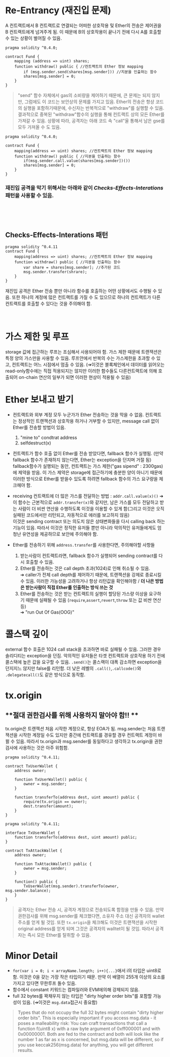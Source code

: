 # Re-Entrancy (재진입 문제)
A 컨트랙트에서 B 컨트랙트로 연결되는 어떠한 상호작용 및 Ether의 전송은 제어권을 B 컨트랙트에게 넘겨주게 됨.
이 때문에 B의 상호작용이 끝나기 전에 다시 A를 호출할 수 있는 상황이 벌어질 수 있음. 
```solidity
pragma solidity ^0.4.0;

contract Fund {
    mapping (address => uint) shares;
    function withdraw() public { //컨트랙트의 Ether 정보 mapping
        if (msg.sender.send(shares[msg.sender])) //지분을 인출하는 함수
        shares[msg.sender] = 0;
    }
}
```
> "send" 함수 자체에서 gas의 소비량을 제어하기 때문에, 큰 문제는 되지 않지만, 그럼에도 이 코드는 보안상의 문제를 가지고 있음. Ether의 전송은 항상 코드의 실행을 포함하기때문에, 수신자는 반복적으로 "withdraw"를 실행할 수 있음. 결과적으로 중복된 "withdraw"함수의 실행을 통해 컨트랙트 상의 모든 Ether를 가져갈 수 있음. 상황에 따라, 공격자는 아래 코드 속 "call"울 통해서 남은 gse를 모두 가져올 수 도 있음.
```solidity
pragma solidity ^0.4.0;

contract Fund {
    mapping(address => uint) shares; //컨트랙트의 Ether 정보 mapping
    function withdraw() public { //지분을 인출하는 함수
        if(msg.sender.call.value(shares[msg.sender])()) 
        shares[msg.sender] = 0;
    }
}
```

### 재진입 공격을 막기 위해서는 아래와 같이 *Checks-Effects-Interations* 패턴을 사용할 수 있음.
<br>
<br>
<br>


## Checks-Effects-Interations 패턴
```solidity
pragma solidity ^0.4.11
contract Fund {
    mapping(address => uint) shares; //컨트랙트의 Ether 정보 mapping
    function withdraw() public { //지분을 인출하는 함수
        var share = shares[msg.sender]; //추가된 코드
        msg.sender.transfer(shrare);
    }
}
```
재진입 공격은 Ether 전송 뿐만 아니라 함수를 호출하는 어떤 상황에서도 수행될 수 있음. 또한 하나의 계정에 많은 컨트랙트를 가질 수 도 있으므로 하나의 컨트랙트가 다른 컨트랙트를 호출할 수 있다는 것을 주의해야 함.
<br>
<br>
<br>


# 가스 제한 및 루프
storage 값에 접근하는 루프는 조심해서 사용되어야 함. 가스 제한 때문에 트랜잭션은 특정 양의 가스만을 사용할 수 있음. 루프안에서 반복의 수는 가스제한을 초과할 수 있고, 컨트랙트는 어느 시점에서 멈출 수 있음. (➔이것은 블록체인에서 데이터를 읽어오는  read-only함수에는 직접 적용되지는 않지만 이러한 함수들도 다른컨트랙트에 의해 호출되어 on-chain 연산의 일부가 되면 이러한 현상이 적용될 수 있음)

# Ether 보내고 받기

- 컨트랙트와 외부 계정 모두 누군가가 Ether 전송하는 것을 막을 수 없음. 컨트랙트는 정상적인 트랜잭션과 상호작용 하거나 거부할 수 있지만, message call 없이 Ether를 전송할 방법이 있음.
    1. "mine to" condtrat address
    2. selfdestruct(x)

- 컨트랙트가 함수 호출 없이 Ether를 전송 받았다면, fallback 함수가 실행됨. (만약 fallback 함수가 존재하지 않는다면, Ether는 exception을 던지며 거절 됨)   
fallback함수가 실행되는 동안, 컨트랙트는 가스 제한("gas sipend" : 2300gas)에 제약을 받음. 이 가스 제약은 storage에 접근하기에 충분한 양이 아니기 때문에 이러한 방식으로 Ether를 받을수 있도록 하려면 fallback 함수의 가스 요구량을 체크헤야 함.
- receiving 컨트랙트에 더 많은 가스를 전달하는 방법 :  `addr.call.value(x)()` ➔ 이 함수는 근본적으로 `addr.transfer(x)`와 같지만, 남은 가스를 모두 전달하고 받는 사람이 더 비싼 연산을 수행하도록 이것을 이용할 수 있게 함(그리고 이것은 오직 실패된 코드에서만 리턴되고, 자동적으로 에러를 보고하지 않음)   
이것은 sending contract 또는 의도치 않은 상태변화들을 다시 calling back 하는 기능이 있음. 따라서 이것은 정직한 유저들 뿐만 아니라 악의적인 유저들에게도 엄청난 유연성을 제공하므로 보안에 주의해야 함.
- Ether를 전송하기 위해 `address.transfer`를 사용한다면, 주의해야할 사항들   
    1. 받는사람이 컨트랙트라면, fallback 함수가 실행되어 sending contract를 다시 호출할 수 있음.
    2. Ether를 전송하는 것은 call depth 초과(1024)로 인해 취소될 수 있음.   
    ➔ caller가 전체 call depth를 제어하기 때문에, 트랜잭션을 강제로 종료시킬 수 있음. 이러한 가능성을 고려하거나 항상 리턴값을 확인해야함 / **더 나은 방법은 받는사람이 직접 Ether를 인출하는 방식 쓰는 것**
    3. Ether를 전송하는 것은 받는 컨트랙트의 실행이 할당된 가스량 이상을 요구하기 때문에 실패될 수 있음 (`require`,`assert`,`revert`,`throw` 또는 값 비싼 연산 등)   
    ➔ "run Out Of Gas(OOG)"   

# 콜스택 깊이
external 함수 호출은 1024 call stack을 초과하면 바로 실패될 수 있음. 그러한 경우 솔리디티는 exception을 던짐. 악의적인 유저들은 타겟 컨트랙트와 상호작용 하기 전에 콜스택에 높은 값을 요구할 수 있음. `.send()`는 콜스랙이 대폭 감소하면 exception을 던지지느 않지만 false를 리턴함. 더 낮은 레벨의 `.call()`,`.callcode()`와 `.delegatecall()`도 같은 방식으로 동작함.

# tx.origin
## ****절대 권한검사를 위해 사용하지 말아야 함!!** **
tx.origin은 트랜잭션 처음 시작한 계정으로, 항상 EOA가 됨. msg.sender는 처음 트랜잭션을 시작한 계정일 수도 있지만 중간에 컨트랙트를 경유할 경우 컨트랙트 계정이 바뀔 수 있음. 따라서 tx.origin과 msg.sender를 동일하다고 생각하고 tx.origin을 권한 검사에 사용하는 것은 아주 위험함.
```solidity
pragma solidity ^0.4.11;

contract TxUserWallet {
    address owner;

    function TxUserWallet() public {
        owner = msg.sender;
    }

    function transferTo(address dest, uint amount) public {
        require(tx.origin == owner);
        dest.transfer(amount);
    }
}

```
```solidity
pragma solidity ^0.4.11;

interface TxUserWallet {
    function transferTo(address dest, uint amount) public;
}

contract TxAttackWallet {
    address owner;

    function TxAttackWallet() public {
        owner = msg.sender;
    }

    function() public {
        TxUserWallet(msg.sender).transferTo(owner, msg.sender.balance);
    }
}
```
> 공격자는 Ether 전송 시, 공격자 계정으로 전송되도록 함정을 만들 수 있음.
만약 권한검사를 위해 msg.sender를 체크했다면, 소유자 주소 대신 공격자의 wallet 주소를 얻게 될 것임. 또한 `tx.origin`을 체크해도 이것은 트랜잭션을 시작한 original address를 얻게 되며 그것은 공격자의 walltet이 될 것임. 따라서 공격자는 즉시 모든 Ether를 탈취할 수 있음.

# Minor Detail
- `for(var i = 0; i < arrayName.length; i++){...}`애서 i의 타입은 uint8로 함. 이것은 0을 갖는 가장 작은 타입이기 때문. 만약 이 배열이 255개 이상의 요소를 가지고 있다면 무한루프 돌수 있음.
- 함수에서 constant 키워드는 컴파일러와 EVM에의해 강제되지 않음.
- full 32 bytes를 꽉채우지 않는 타입은 "dirty higher order bits"를 포함할 가능성이 있음. (➔이것은 `msg.data`접근시 중요함) 
> Types that do not occupy the full 32 bytes might contain "dirty higher order bits". This is especially important if you access msg.data - it poses a malleability risk: You can craft transactions that call a function f(uint8 x) with a raw byte argument of 0xff000001 and with 0x00000001. Both are fed to the contract and both will look like the number 1 as far as x is concerned, but msg.data will be different, so if you use keccak256(msg.data) for anything, you will get different results.








